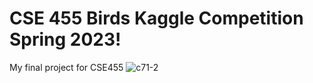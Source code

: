# CSE 455 Birds Kaggle Competition Spring 2023!
My final project for CSE455
![c71-2](https://github.com/alexzhanguw/cse455-birds/assets/135690578/89a5f628-11c7-43b4-8474-0aea38669203)
